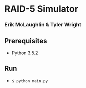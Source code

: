 # RAID-5 Simulator
### Erik McLaughlin & Tyler Wright

## Prerequisites
* Python 3.5.2 

## Run
* `$ python main.py`